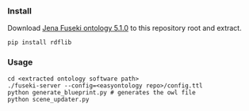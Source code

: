 

### Install

Download [Jena Fuseki ontology 5.1.0](https://jena.apache.org/download/index.cgi) to this repository root and extract.

```shell 
pip install rdflib

```


### Usage 

```shell
cd <extracted ontology software path>
./fuseki-server --config=<easyontology repo>/config.ttl
python generate_blueprint.py # generates the owl file
python scene_updater.py
```


